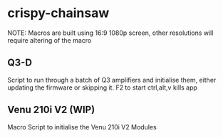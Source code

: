 # crispy-chainsaw
NOTE: Macros are built using 16:9 1080p screen, other resolutions will require altering of the macro
## Q3-D
Script to run through a batch of Q3 amplifiers and initialise them, either updating the firmware or skipping it. F2 to start ctrl,alt,v kills app

## Venu 210i V2 (WIP)
Macro Script to initialise the Venu 210i V2 Modules
